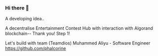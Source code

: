 ### Hi there 👋

<!--
**Fandios/Fandios** is a ✨ _special_ ✨ repository because its `README.md` (this file) appears on your GitHub profile.

Here are some ideas to get you started:

- 🔭 I’m currently working on Decentralised Entertainment Contest Hub
- 🌱 I’m currently learning Project management, research and business development
- 👯 I’m looking to collaborate on with success for every development
- 🤔 I’m looking for help with more great ideas
- 💬 Ask me about business development
- 📫 How to reach me: fancystudiosme@gmail.com
- 😄 Pronouns: Let's continue bulding
- ⚡ Fun fact: Digital is the new world
--> A developing idea..
A decentralise Entertainment Contest Hub with interaction with Algorand blockchain--
Thank you! Step 1!

Let's build with team (Teamdios) 
Muhammed Aliyu - Software Engineer
https://github.com/phalcorine
